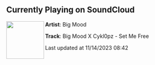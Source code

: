 ## Currently Playing on SoundCloud

[<img align="left" width="100" src="https://i1.sndcdn.com/artworks-arQc2v1UTOCxY686-lytbJA-t500x500.jpg">](https://soundcloud.com/big-mood/big-mood-x-cykl0pz-set-me-free)

**Artist**: Big Mood 

**Track**: Big Mood X Cykl0pz - Set Me Free

Last updated at 11/14/2023 08:42
